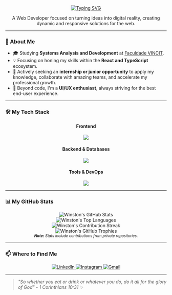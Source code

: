<div align="center">
  <a href="https://git.io/typing-svg">
    <img src="https://readme-typing-svg.demolab.com?font=Fira+Code&weight=700&size=28&pause=1000&color=00BFFF&center=true&vCenter=true&width=435&lines=Hello%2C+I'm+Winston!;Web+Developer." alt="Typing SVG" />
  </a>
</div>

<p align="center">
  A Web Developer focused on turning ideas into digital reality, creating dynamic and responsive solutions for the web.
</p>

---

### 🚀 About Me
- 🎓 Studying **Systems Analysis and Development** at [Faculdade VINCIT](https://faculdadevincit.edu.br/).
- 💡 Focusing on honing my skills within the **React and TypeScript** ecosystem.
- 🌱 Actively seeking an **internship or junior opportunity** to apply my knowledge, collaborate with amazing teams, and accelerate my professional growth.
- 🎨 Beyond code, I'm a **UI/UX enthusiast**, always striving for the best end-user experience.

---

### 🛠️ My Tech Stack

<div align="center">
  <h4>Frontend</h4>
  <p>
    <a href="https://skillicons.dev">
      <img src="https://skillicons.dev/icons?i=react,nextjs,typescript,javascript,html,css,tailwind,sass,bootstrap" />
    </a>
  </p>
  <h4>Backend & Databases</h4>
  <p>
    <a href="https://skillicons.dev">
      <img src="https://skillicons.dev/icons?i=nodejs,express,python,java,postgres,mysql,mongodb,sqlite" />
    </a>
  </p>
  <h4>Tools & DevOps</h4>
  <p>
    <a href="https://skillicons.dev">
      <img src="https://skillicons.dev/icons?i=git,github,vite,webpack,figma,vscode" />
    </a>
  </p>
</div>

---

### 📊 My GitHub Stats

<div align="center">
  <img src="https://github-readme-stats-winstonajr.vercel.app/api?username=winstonajr&show_icons=true&count_private=true&theme=tokyonight&hide_border=true&rank_icon=github&cache_seconds=1800" alt="Winston's GitHub Stats" />
  <br>
  <img src="https://github-readme-stats-winstonajr.vercel.app/api/top-langs/?username=winstonajr&layout=compact&theme=tokyonight&hide_border=true&count_private=true&langs_count=8&cache_seconds=1800" alt="Winston's Top Languages" />
  <br>
  <img src="https://github-readme-streak-stats.herokuapp.com/?user=winstonajr&theme=tokyonight&hide_border=true" alt="Winston's Contribution Streak" />
  <br>
  <img src="https://github-profile-trophy.vercel.app/?username=winstonajr&theme=tokyonight&column=7&margin-w=15&margin-h=15" alt="Winston's GitHub Trophies" />
  <br>
  <small><i><b>Note:</b> Stats include contributions from private repositories.</i></small>
</div>

---

### 📫 Where to Find Me

<p align="center">
  <a href="https://www.linkedin.com/in/winstonajr/" target="_blank">
    <img src="https://img.shields.io/badge/LinkedIn-0077B5?style=for-the-badge&logo=linkedin&logoColor=white" alt="LinkedIn"/>
  </a>
  <a href="https://www.instagram.com/win_ajr/" target="_blank">
    <img src="https://img.shields.io/badge/Instagram-E4405F?style=for-the-badge&logo=instagram&logoColor=white" alt="Instagram"/>
  </a>
  <a href="mailto:winston.almeidamjr@gmail.com" target="_blank">
    <img src="https://img.shields.io/badge/Gmail-D14836?style=for-the-badge&logo=gmail&logoColor=white" alt="Gmail"/>
  </a>
</p>

---

> _"So whether you eat or drink or whatever you do, do it all for the glory of God" - 1 Corinthians 10:31_ ✨
